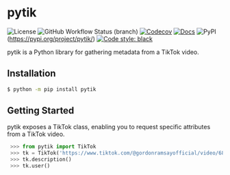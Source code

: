 # pytik
![License](https://img.shields.io/github/license/thengo1/pytik?color=gree)
![GitHub Workflow Status (branch)](https://img.shields.io/github/workflow/status/thengo1/pytik/tests/main)
[![Codecov](https://img.shields.io/codecov/c/github/thengo1/pytik)](https://codecov.io/gh/thengo1/pytik)
[![Docs](https://img.shields.io/readthedocs/volga.svg)](https://pytik.readthedocs.io)
![PyPI](https://img.shields.io/pypi/v/pytik?color=gree)(https://pypi.org/project/pytik/)
[![Code style: black](https://img.shields.io/badge/code%20style-black-000000.svg)](https://github.com/psf/black)

pytik is a Python library for gathering metadata from a TikTok video.

## Installation

```bash
$ python -m pip install pytik
```

## Getting Started

pytik exposes a TikTok class, enabling you to request specific attributes from a TikTok video.

```python
 >>> from pytik import TikTok
 >>> tk = TikTok('https://www.tiktok.com/@gordonramsayofficial/video/6898822706662231302?lang=en')
 >>> tk.description()
 >>> tk.user()
```
